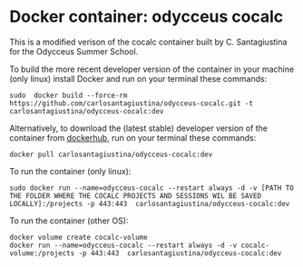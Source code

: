 # Docker container: odycceus cocalc

This is a modified verison of the cocalc container built by C. Santagiustina for the Odycceus Summer School.

To build the more recent developer version of the container in your machine (only linux) install Docker and run on your terminal these commands:

```
sudo  docker build --force-rm  https://github.com/carlosantagiustina/odycceus-cocalc.git -t   carlosantagiustina/odycceus-cocalc:dev
```

Alternatively, to download the (latest stable) developer version of the container from [dockerhub](https://hub.docker.com/r/carlosantagiustina/odycceus-cocalc), run on your terminal these commands:
```
docker pull carlosantagiustina/odycceus-cocalc:dev
```

To run the container (only linux):
```
sudo docker run --name=odycceus-cocalc --restart always -d -v [PATH TO THE FOLDER WHERE THE COCALC PROJECTS AND SESSIONS WIL BE SAVED LOCALLY]:/projects -p 443:443  carlosantagiustina/odycceus-cocalc:dev
```

To run the container (other OS):
```
docker volume create cocalc-volume
docker run --name=odycceus-cocalc --restart always -d -v cocalc-volume:/projects -p 443:443  carlosantagiustina/odycceus-cocalc:dev
```
